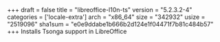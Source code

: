 +++
draft = false
title = "libreoffice-l10n-ts"
version = "5.2.3.2-4"
categories = ['locale-extra']
arch = "x86_64"
size = "342932"
usize = "2519096"
sha1sum = "e0e9ddabe1b666b2d124e1f04471f7b81c484b57"
+++
Installs Tsonga support in LibreOffice
